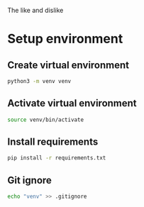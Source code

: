 The like and dislike

# Setup environment

## Create virtual environment

```bash
python3 -m venv venv
```

## Activate virtual environment

```bash
source venv/bin/activate
```

## Install requirements

```bash
pip install -r requirements.txt
```

## Git ignore

```bash
echo "venv" >> .gitignore
```